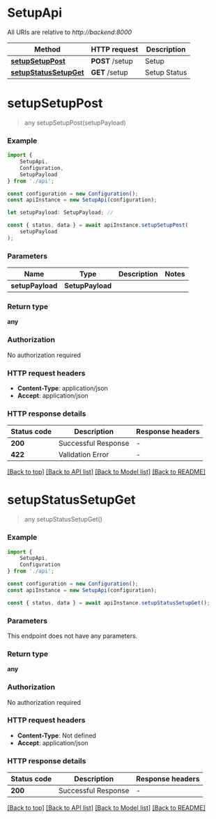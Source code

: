 # SetupApi

All URIs are relative to *http://backend:8000*

|Method | HTTP request | Description|
|------------- | ------------- | -------------|
|[**setupSetupPost**](#setupsetuppost) | **POST** /setup | Setup|
|[**setupStatusSetupGet**](#setupstatussetupget) | **GET** /setup | Setup Status|

# **setupSetupPost**
> any setupSetupPost(setupPayload)


### Example

```typescript
import {
    SetupApi,
    Configuration,
    SetupPayload
} from './api';

const configuration = new Configuration();
const apiInstance = new SetupApi(configuration);

let setupPayload: SetupPayload; //

const { status, data } = await apiInstance.setupSetupPost(
    setupPayload
);
```

### Parameters

|Name | Type | Description  | Notes|
|------------- | ------------- | ------------- | -------------|
| **setupPayload** | **SetupPayload**|  | |


### Return type

**any**

### Authorization

No authorization required

### HTTP request headers

 - **Content-Type**: application/json
 - **Accept**: application/json


### HTTP response details
| Status code | Description | Response headers |
|-------------|-------------|------------------|
|**200** | Successful Response |  -  |
|**422** | Validation Error |  -  |

[[Back to top]](#) [[Back to API list]](../README.md#documentation-for-api-endpoints) [[Back to Model list]](../README.md#documentation-for-models) [[Back to README]](../README.md)

# **setupStatusSetupGet**
> any setupStatusSetupGet()


### Example

```typescript
import {
    SetupApi,
    Configuration
} from './api';

const configuration = new Configuration();
const apiInstance = new SetupApi(configuration);

const { status, data } = await apiInstance.setupStatusSetupGet();
```

### Parameters
This endpoint does not have any parameters.


### Return type

**any**

### Authorization

No authorization required

### HTTP request headers

 - **Content-Type**: Not defined
 - **Accept**: application/json


### HTTP response details
| Status code | Description | Response headers |
|-------------|-------------|------------------|
|**200** | Successful Response |  -  |

[[Back to top]](#) [[Back to API list]](../README.md#documentation-for-api-endpoints) [[Back to Model list]](../README.md#documentation-for-models) [[Back to README]](../README.md)

